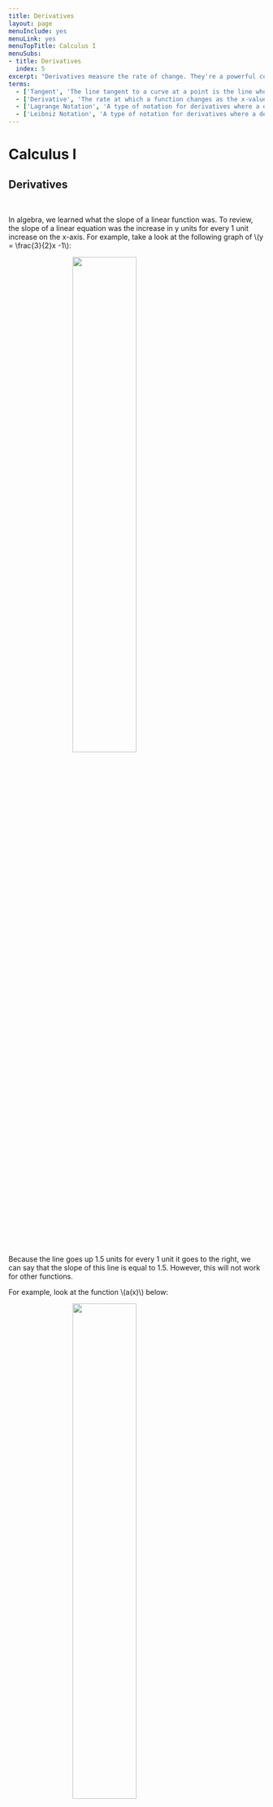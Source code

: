 ```yaml
---
title: Derivatives
layout: page
menuInclude: yes
menuLink: yes
menuTopTitle: Calculus I
menuSubs:
- title: Derivatives
  index: 5
excerpt: "Derivatives measure the rate of change. They're a powerful concept that is the gateway into Calculus."
terms:
  - ['Tangent', 'The line tangent to a curve at a point is the line whose slope is equal to the slope of the curve at that point. The tangent line will barely touch the curve.']
  - ['Derivative', 'The rate at which a function changes as the x-value changes']
  - ['Lagrange Notation', 'A type of notation for derivatives where a derivative of a function \(f(x)\) is \(f''(x)\), symbolized by the prime (small tick) after the \(f\)']
  - ['Leibniz Notation', 'A type of notation for derivatives where a derivative of a function \(f(x)\) is \(\frac{df}{dx}\), where the \(f\) in the numerator represents the function being differentiated and the \(x\) in the denominator respects the variable the function is of']
---
```



<h1>Calculus I</h1>

<h2>Derivatives</h2><br>


In algebra, we learned what the slope of a linear function was. To review, the slope of a linear equation was the increase in y units for every 1 unit increase on the x-axis. For example, take a look at the following graph of \\(y = \frac{3}{2}x -1\\):

  
<img src="../../visuals/3x over 2 - 1.png" style="width:50%;height:auto;display:block;margin:auto;">
  

Because the line goes up 1.5 units for every 1 unit it goes to the right, we can say that the slope of this line is equal to 1.5. However, this will not work for other functions.

  

For example, look at the function \\(a(x)\\) below:

  
<img src="../../visuals/a(x).png" style="width:50%;height:auto;display:block;margin:auto;">

  

Because this function is curved, it doesn't have a single slope. Instead, the slope of the curve varies at different x-values. To show this, we can look at lines <b>tangent</b> to the curve at various points:

  
<img src="../../visuals/a(x) tangent lines.png" style="width:50%;height:auto;display:block;margin:auto;">

  

A tangent line is the line with the same slope at a point on a curve. In this case, because the slope of the tangent changes as \\(x\\) changes, we know that there is not one constant slope for the entire curve. This is in contrast to a linear equation, where there would just be one tangent line, and therefore one slope for the entire line.

  

Let's see we wanted to make another function, \\(b(x)\\), that describes the slope of \\(a(x)\\) for various values of \\(x\\). \\(b(x)\\) would look something like this:

  
<img src="../../visuals/b(x).png" style="width:50%;height:auto;display:block;margin:auto;">

  

Why is it like this? Well, \\(b(x)\\) is dependent on the slope of the tangent line to \\(a(x)\\) at \\(x\\). Notice that for every x-value, the slope of the tangent line to \\(a(x)\\) is equal to \\(b(x)\\). Or, shown visually:

  
<img src="../../visuals/a(x) b(x) tangent.gif" style="width:50%;height:auto;display:block;margin:auto;">

  

We call \\(b(x)\\) the <b>derivative</b> of \\(a(x)\\). The derivative of a function is another function, whose values are the slopes of the respective tangent lines of \\(a(x)\\). Let's try to figure out how to construct the derivative of any function \\(f(x)\\).

  

We know that the derivative of a function will be another function in terms of \\(x\\). Thus, we are looking for some operation on a function \\(f(x)\\) (\\(f(x)\\) represents any function in terms of \\(x\\)). Let's take advantage of the slope formula we learned in algebra. The slope formula is

  

$$\text{slope of a linear function} = \frac{y_2-y_1}{x_2-x_1}$$

  

where \\((x_1, y_1)\\) and \\((x_2, y_2)\\) are coordinates on the line. At first glance, this doesn't look that useful, because that equation only works for linear functions and we are trying to find the derivative of a curve. But, this is still useful. Look at the following image:

  

<img src="../../visuals/x^2 lines.png">

  

This image shows how we can approximate any function using just lines. Now that we can construct any function with just lines, we can use the slope formula repeatedly. The more lines we use to approximate a curve, the more accurate the approximation will be. Or, written in another way, the smaller the x distance between lines, the closer the approximation will be to the true function. Notice how the \\(y=2x-1\\) line is a good approximation of the curve between \\(0.5 < x < 1.5\\), and decreasing the value of \\(h\\) will make that approximation more accurate.

  

Or, to write this algebraically,

  

$$\text{slope of a curve at } x \approx \frac{f(x+h)-f(x)}{(x+h)-(x)}$$

  

This is only an approximation. To make this exactly equal, we can use a limit:

  

$$\text{slope of a curve at } x = \lim_{h \to 0} \frac{f(x+h)-f(x)}{(x+h)-(x)}$$

  

Because the derivative is simply the slope of a curve at every \\(x\\) value, we can generalize this further to cover all \\(x\\) values:

  

$$\text{The derivative of a function } f(x) = \lim_{h \to 0} \frac{f(x+h)-f(x)}{(x+h)-(x)}$$

  

Which can be simplified to

  

$$\text{The derivative of a function } f(x) = \lim_{h \to 0} \frac{f(x+h)-f(x)}{h}$$

  

This is the definition of the derivative. Let's look at an example. Say we want to find the derivative of function \\(g(x)=x^2\\). Plugging into the definition of derivative, we have:

  

$$
g(x)=x^2\\
\begin{align*}
\text{Derivative of }x^2 &= \lim_{h \to 0} \frac{(x+h)^2-x^2}{h} \\
&=\lim_{x \to 0} \frac{x^2+2xh+h^2-x^2}{h} \\
&=\lim_{x \to 0} \frac{2xh+h^2}{h}\\
&=\lim_{x \to 0} \frac{h(2x+h)}{h}\\
&=\lim_{x \to 0} 2x+h \\
&=2x
\end{align*}
$$
  

Thus, the derivative of \\(x^2\\) is \\(2x\\) Overlaying these two functions on a graph, we see

  

<img src="../../visuals/x^2 2x.png">
  

This graph makes sense. For example, at \\(x=-1\\), the slope of \\(x^2\\) seems negative. Indeed, at \\(x=1\\), \\(2x\\) has a negative value. Or, at \\(x=0\\) the slope of \\(x^2\\) seems about 0. And at \\(x=0\\), \\(2x\\) is 0. This works for all \\(x\\) values.

  

Let's talk about notation. One way of writing “the derivative of \\(a(x)\\)” in shorthand notation is by using something called <b>Lagrange notation</b> (or prime notation). Lagrange notation involves drawing an apostrophe between the \\(f\\) and \\((x)\\) in a function:

$$\text{Derivative of function } f(x) = f'(x)$$

For example, when we found that the derivative of \\(x^2\\) = \\(2x\\), we could say:  

$$
f(x) = x^2 \\
f'(x) = 2x
$$

Another type of notation is using <b>Leibniz notation</b>. Leibniz notation is written as a fraction, with \\(d\\) in the numerator and \\(dx\\) in the denominator.

$$\frac{d}{dx} f(x) = f'(x) = \text{The derivative of f(x)}$$

There is a nice intuition for this type of notation. Remember when we used a line to approximate a curve? Let's zoom into that again. However, we will label the lines something different:

<img src="../../visuals/dxdy.png">

Here is the graph of \\(x^2\\), but zoomed into the domain \\(2 < x < 5\\). The \\(dx\\) and \\(dy\\) stands for the change in \\(x\\) and \\(y\\) between points \\((3, 9)\\) and \\((3+dx, 9+dy)\\) The idea here is that the slope is equal to \\(\frac{dy}{dx}\\), and because \\(y=f(x)\\), by saying \\(\frac{df(x)}{dx}\\) we are basically saying “the slope of the function f(x)”, which is a good loose definition of the derivative. Assuming \\(y=f(x)\\), all of these are equal:

$$\text{Assuming } y = f(x) \text{,} \\
\text{The derivative of } f(x) = f'(x) = y' = \frac{df(x)}{dx} = \frac{d}{dx}f(x) = \frac{dy}{dx}$$